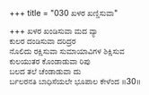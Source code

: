 +++
title = "030 ಖಳರ ಖಣ್ಡಿಸುವಾ"

+++
ಖಳರ ಖಂಡಿಸುವಾ ಮದ ವ್ಯಾ  
ಕುಲರ ದಂಡಿಸುವಾ ದರಿದ್ರರ  
ನೊಲಿದು ರಕ್ಷಿಸುವಾ ಸುಮಾಯಾವಿಗಳ ಶಿಕ್ಷಿಸುವ  
ಕುಲಯುತರ ಕೊಂಡಾಡುವಾ ರಿಪು  
ಬಲದ ತಲೆ ಚೆಂಡಾಡುವಾ ದು  
ರ್ಬಲರನತಿ ಬಾಧಿಸೆಯಲೇ ಭೂಪಾಲ ಕೇಳೆಂದ     ॥30॥